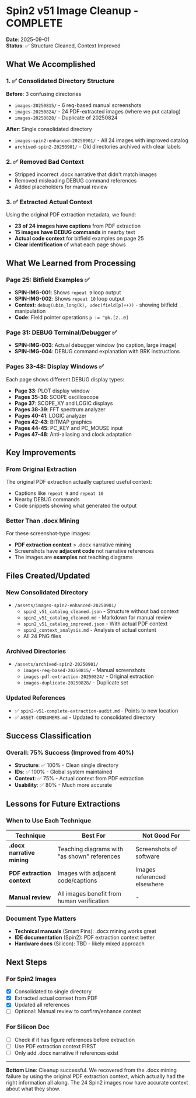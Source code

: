 # Spin2 v51 Image Cleanup - COMPLETE
**Date**: 2025-09-01  
**Status**: ✅ Structure Cleaned, Context Improved

## What We Accomplished

### 1. ✅ Consolidated Directory Structure
**Before**: 3 confusing directories
- `images-20250815/` - 6 req-based manual screenshots
- `images-20250824/` - 24 PDF-extracted images (where we put catalog)
- `images-20250828/` - Duplicate of 20250824

**After**: Single consolidated directory
- `images-spin2-enhanced-20250901/` - All 24 images with improved catalog
- `archived-spin2-20250901/` - Old directories archived with clear labels

### 2. ✅ Removed Bad Context
- Stripped incorrect .docx narrative that didn't match images
- Removed misleading DEBUG command references
- Added placeholders for manual review

### 3. ✅ Extracted Actual Context
Using the original PDF extraction metadata, we found:
- **23 of 24 images have captions** from PDF extraction
- **15 images have DEBUG commands** in nearby text
- **Actual code context** for bitfield examples on page 25
- **Clear identification** of what each page shows

## What We Learned from Processing

### Page 25: Bitfield Examples ✅
- **SPIN-IMG-001**: Shows `repeat 9` loop output
- **SPIN-IMG-002**: Shows `repeat 10` loop output
- **Context**: `debug(ubin_long(k), udec(field[p]++))` - showing bitfield manipulation
- **Code**: Field pointer operations `p := ^@k.[2..0]`

### Page 31: DEBUG Terminal/Debugger ✅
- **SPIN-IMG-003**: Actual debugger window (no caption, large image)
- **SPIN-IMG-004**: DEBUG command explanation with BRK instructions

### Pages 33-48: Display Windows ✅
Each page shows different DEBUG display types:
- **Page 33**: PLOT display window
- **Pages 35-36**: SCOPE oscilloscope
- **Page 37**: SCOPE_XY and LOGIC displays
- **Pages 38-39**: FFT spectrum analyzer
- **Pages 40-41**: LOGIC analyzer
- **Pages 42-43**: BITMAP graphics
- **Pages 44-45**: PC_KEY and PC_MOUSE input
- **Pages 47-48**: Anti-aliasing and clock adaptation

## Key Improvements

### From Original Extraction
The original PDF extraction actually captured useful context:
- Captions like `repeat 9` and `repeat 10`
- Nearby DEBUG commands
- Code snippets showing what generated the output

### Better Than .docx Mining
For these screenshot-type images:
- **PDF extraction context** > .docx narrative mining
- Screenshots have **adjacent code** not narrative references
- The images are **examples** not teaching diagrams

## Files Created/Updated

### New Consolidated Directory
- `/assets/images-spin2-enhanced-20250901/`
  - `spin2_v51_catalog_cleaned.json` - Structure without bad context
  - `spin2_v51_catalog_cleaned.md` - Markdown for manual review
  - `spin2_v51_catalog_improved.json` - With actual PDF context
  - `spin2_context_analysis.md` - Analysis of actual content
  - All 24 PNG files

### Archived Directories
- `/assets/archived-spin2-20250901/`
  - `images-req-based-20250815/` - Manual screenshots
  - `images-pdf-extraction-20250824/` - Original extraction
  - `images-duplicate-20250828/` - Duplicate set

### Updated References
- ✅ `spin2-v51-complete-extraction-audit.md` - Points to new location
- ✅ `ASSET-CONSUMERS.md` - Updated to consolidated directory

## Success Classification

### Overall: 75% Success (Improved from 40%)
- **Structure**: ✅ 100% - Clean single directory
- **IDs**: ✅ 100% - Global system maintained
- **Context**: ✅ 75% - Actual context from PDF extraction
- **Usability**: ✅ 80% - Much more accurate

## Lessons for Future Extractions

### When to Use Each Technique

| Technique | Best For | Not Good For |
|-----------|----------|--------------|
| **.docx narrative mining** | Teaching diagrams with "as shown" references | Screenshots of software |
| **PDF extraction context** | Images with adjacent code/captions | Images referenced elsewhere |
| **Manual review** | All images benefit from human verification | - |

### Document Type Matters
- **Technical manuals** (Smart Pins): .docx mining works great
- **IDE documentation** (Spin2): PDF extraction context better
- **Hardware docs** (Silicon): TBD - likely mixed approach

## Next Steps

### For Spin2 Images
- [x] Consolidated to single directory
- [x] Extracted actual context from PDF
- [x] Updated all references
- [ ] Optional: Manual review to confirm/enhance context

### For Silicon Doc
- [ ] Check if it has figure references before extraction
- [ ] Use PDF extraction context FIRST
- [ ] Only add .docx narrative if references exist

---

**Bottom Line**: Cleanup successful. We recovered from the .docx mining failure by using the original PDF extraction context, which actually had the right information all along. The 24 Spin2 images now have accurate context about what they show.